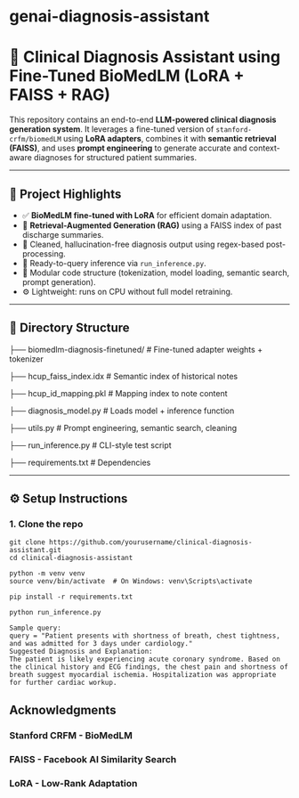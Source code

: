 # genai-diagnosis-assistant

# 🧠 Clinical Diagnosis Assistant using Fine-Tuned BioMedLM (LoRA + FAISS + RAG)

This repository contains an end-to-end **LLM-powered clinical diagnosis generation system**. It leverages a fine-tuned version of `stanford-crfm/biomedLM` using **LoRA adapters**, combines it with **semantic retrieval (FAISS)**, and uses **prompt engineering** to generate accurate and context-aware diagnoses for structured patient summaries.

---

## 🔬 Project Highlights

- ✅ **BioMedLM fine-tuned with LoRA** for efficient domain adaptation.
- 🧠 **Retrieval-Augmented Generation (RAG)** using a FAISS index of past discharge summaries.
- 📄 Cleaned, hallucination-free diagnosis output using regex-based post-processing.
- 🧪 Ready-to-query inference via `run_inference.py`.
- 🧰 Modular code structure (tokenization, model loading, semantic search, prompt generation).
- ⚙️ Lightweight: runs on CPU without full model retraining.

---

## 📁 Directory Structure

├── biomedlm-diagnosis-finetuned/ # Fine-tuned adapter weights + tokenizer

├── hcup_faiss_index.idx # Semantic index of historical notes

├── hcup_id_mapping.pkl # Mapping index to note content

├── diagnosis_model.py # Loads model + inference function

├── utils.py # Prompt engineering, semantic search, cleaning

├── run_inference.py # CLI-style test script

├── requirements.txt # Dependencies


---

## ⚙️ Setup Instructions

### 1. Clone the repo

```
git clone https://github.com/yourusername/clinical-diagnosis-assistant.git
cd clinical-diagnosis-assistant

python -m venv venv
source venv/bin/activate  # On Windows: venv\Scripts\activate

pip install -r requirements.txt

python run_inference.py

Sample query:
query = "Patient presents with shortness of breath, chest tightness, and was admitted for 3 days under cardiology."
Suggested Diagnosis and Explanation:
The patient is likely experiencing acute coronary syndrome. Based on the clinical history and ECG findings, the chest pain and shortness of breath suggest myocardial ischemia. Hospitalization was appropriate for further cardiac workup.
```

## Acknowledgments

### Stanford CRFM - BioMedLM

### FAISS - Facebook AI Similarity Search

### LoRA - Low-Rank Adaptation

